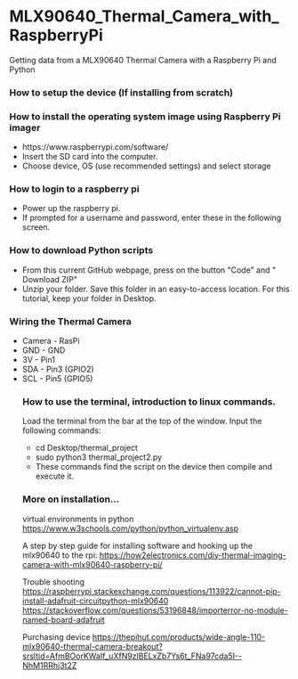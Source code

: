 # MLX90640_Thermal_Camera_with_RaspberryPi
Getting data from a MLX90640 Thermal Camera with a Raspberry Pi and Python

<h3>How to setup the device (If installing from scratch)</h3>
<h3>How to install the operating system image using Raspberry Pi imager</h3>
<ul>
<li>https://www.raspberrypi.com/software/</li>
<li>Insert the SD card into the computer.</li>
<li>Choose device, OS (use recommended settings) and select storage</li>
</ul>

<h3>How to login to a raspberry pi</h3>
<ul>
<li>Power up the raspberry pi.</li>
<li>If prompted for a username and password, enter these in the following screen.</li>
</ul>

<h3>How to download Python scripts</h3>
<ul>
<li>From this current GitHub webpage, press on the button "Code" and " Download ZIP"</li>
<li>Unzip your folder. Save this folder in an easy-to-access location. For this tutorial, keep your folder in Desktop.</li>
</ul>

<h3>Wiring the Thermal Camera</h3>
<ul>
<li>Camera - RasPi
<li>GND - GND </li>
<li>3V - Pin1 </li>
<li>SDA - Pin3 (GPIO2) </li>
<li>SCL - Pin5 (GPIO5) </li>

<h3>How to use the terminal, introduction to linux commands.</h3>
Load the terminal from the bar at the top of the window.
Input the following commands:
<ul>
<li>cd Desktop/thermal_project </li>
<li>sudo python3 thermal_project2.py</li>
<li>These commands find the script on the device then compile and execute it.</li>
</ul>

<h3>More on installation...</h3>

virtual environments in python
https://www.w3schools.com/python/python_virtualenv.asp

A step by step guide for installing software and hooking up the mlx90640 to the rpi:
https://how2electronics.com/diy-thermal-imaging-camera-with-mlx90640-raspberry-pi/

Trouble shooting 
https://raspberrypi.stackexchange.com/questions/113922/cannot-pip-install-adafruit-circuitpython-mlx90640
https://stackoverflow.com/questions/53196848/importerror-no-module-named-board-adafruit

Purchasing device
https://thepihut.com/products/wide-angle-110-mlx90640-thermal-camera-breakout?srsltid=AfmBOorKWaIf_uXfN9zlBELxZb7Ys6t_FNa97cda5I--NhM1RRhj3t2Z
